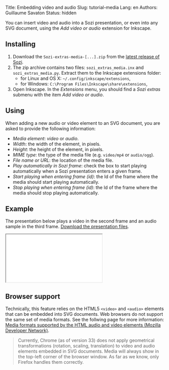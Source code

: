 Title: Embedding video and audio
Slug: tutorial-media
Lang: en
Authors: Guillaume Savaton
Status: hidden

You can insert video and audio into a Sozi presentation,
or even into any SVG document, using the *Add video or audio* extension for Inkscape.

Installing
----------

1. Download the `Sozi-extras-media-[...].zip`
   from the [latest release of Sozi](https://github.com/senshu/Sozi/releases/).
2. The zip archive contains two files: `sozi_extras_media.inx` and `sozi_extras_media.py`.
   Extract them to the Inkscape extensions folder:
    * for Linux and OS X: `~/.config/inkscape/extensions`,
    * for Windows: `C:\Program Files\Inkscape\share\extensions`,
3. Open Inkscape. In the *Extensions* menu, you should find a *Sozi extras* submenu with the item *Add video or audio*.

Using
-----

When adding a new audio or video element to an SVG document, you are asked to provide the following
information:

* *Media element*: *video* or *audio*.
* *Width*: the width of the element, in pixels.
* *Height*: the height of the element, in pixels.
* *MIME type*: the type of the media file (e.g. `video/mp4` or `audio/ogg`).
* *File name or URL*: the location of the media file.
* *Play automatically in Sozi frame*: check the box to start playing automatically when a Sozi presentation
  enters a given frame.
* *Start playing when entering frame (id)*: the Id of the frame where the media should start playing automatically.
* *Stop playing when entering frame (id)*: the Id of the frame where the media should stop playing automatically.

Example
-------

The presentation below plays a video in the second frame and an audio sample in
the third frame.
[Download the presentation files](|filename|/presentations/tutorial-media.zip).

<iframe class="sozi" src="|filename|/presentations/tutorial-media/tutorial-media.sozi.html">
    Your browser cannot display this content.
</iframe>

Browser support
---------------

Technically, this feature relies on the HTML5 `<video>` and `<audio>`
elements that can be embedded into SVG documents.
Web browsers do not support the same set of media formats.
See the follwing page for more information:
[Media formats supported by the HTML audio and video elements (Mozilla Developer Network)](https://developer.mozilla.org/en-US/docs/HTML/Supported_media_formats).

> Currently, Chrome (as of version 33) does not apply geometrical transformations
> (rotation, scaling, translation) to video and audio elements embedded in SVG documents.
> Media will always show in the top-left corner of the browser window.
> As far as we know, only Firefox handles them correctly.
